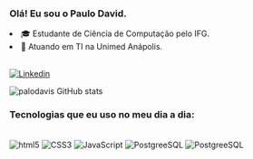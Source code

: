 ### Olá! Eu sou o Paulo David. 

<li>🎓  Estudante de Ciência de Computação pelo IFG.</li> 
<li>🚀 Atuando em TI na Unimed Anápolis.</li>

<br>

[![Linkedin](https://img.shields.io/badge/LinkedIn-0077B5?style=for-the-badge&logo=linkedin&logoColor=white)](https://www.linkedin.com/in/paulo-david-317247180)

![palodavis GitHub stats](https://github-readme-stats.vercel.app/api?username=palodavis&show_icons=true&theme=dracula)

### Tecnologias que eu uso no meu dia a dia:

<div style="display: inline_block"><br/>

<img align="center" alt="html5" src="https://img.shields.io/badge/HTML5-E34F26?style=for-the-badge&logo=html5&logoColor=white"/>

<img align="center" alt="CSS3" src="https://img.shields.io/badge/CSS3-1572B6?style=for-the-badge&logo=css3&logoColor=white"/>

<img align="center" alt="JavaScript" src="https://img.shields.io/badge/JavaScript-323330?style=for-the-badge&logo=javascript&logoColor=F7DF1E"/>

<img align="center" alt="PostgreeSQL" src="https://img.shields.io/badge/PostgreSQL-316192?style=for-the-badge&logo=postgresql&logoColor=white"/>

<img align="center" alt="PostgreeSQL" src="https://img.shields.io/badge/MySQL-00000F?style=for-the-badge&logo=mysql&logoColor=white"/>
</div>

<br>

